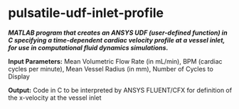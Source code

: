 # pulsatile-udf-inlet-profile
<b><i>MATLAB program that creates an ANSYS UDF (user-defined function) in C specifying a time-dependent cardiac velocity profile at a vessel inlet, for use in computational fluid dynamics simulations.</b></i>

<b>Input Parameters:</b> Mean Volumetric Flow Rate (in mL/min), BPM (cardiac cycles per minute), Mean Vessel Radius (in mm), Number of Cycles to Display
    
<b>Output:</b> Code in C to be interpreted by ANSYS FLUENT/CFX for definition of the x-velocity at the vessel inlet
